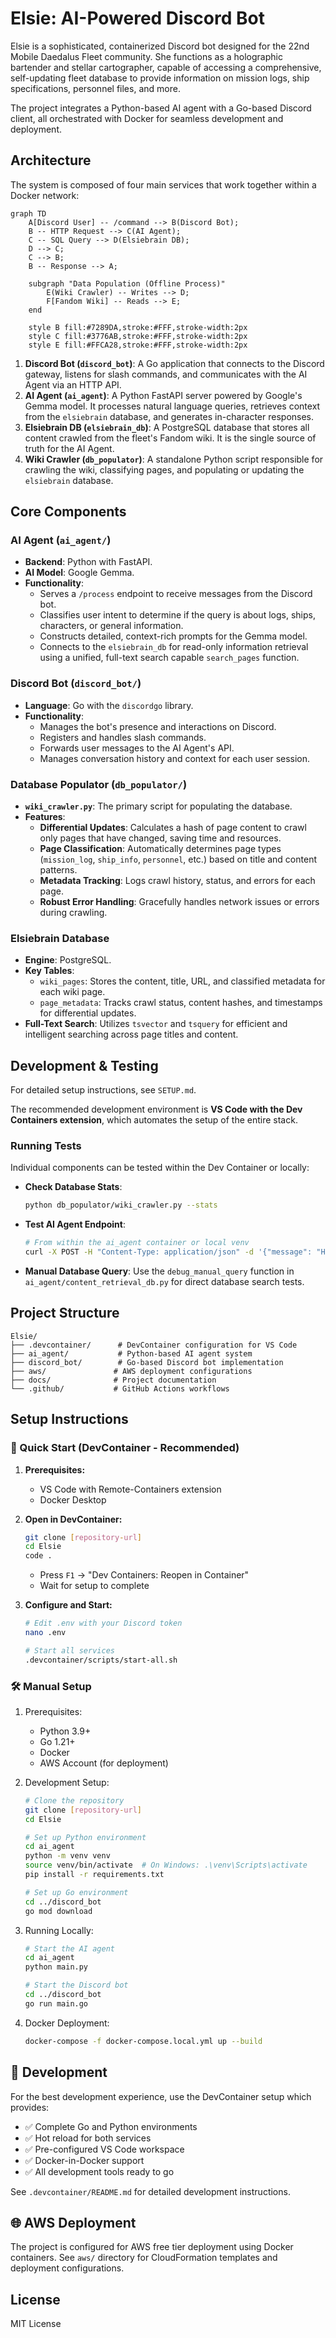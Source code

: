# Elsie: AI-Powered Discord Bot

Elsie is a sophisticated, containerized Discord bot designed for the 22nd Mobile Daedalus Fleet community. She functions as a holographic bartender and stellar cartographer, capable of accessing a comprehensive, self-updating fleet database to provide information on mission logs, ship specifications, personnel files, and more.

The project integrates a Python-based AI agent with a Go-based Discord client, all orchestrated with Docker for seamless development and deployment.

## Architecture

The system is composed of four main services that work together within a Docker network:

```mermaid
graph TD
    A[Discord User] -- /command --> B(Discord Bot);
    B -- HTTP Request --> C(AI Agent);
    C -- SQL Query --> D(Elsiebrain DB);
    D --> C;
    C --> B;
    B -- Response --> A;

    subgraph "Data Population (Offline Process)"
        E(Wiki Crawler) -- Writes --> D;
        F[Fandom Wiki] -- Reads --> E;
    end

    style B fill:#7289DA,stroke:#FFF,stroke-width:2px
    style C fill:#3776AB,stroke:#FFF,stroke-width:2px
    style E fill:#FFCA28,stroke:#FFF,stroke-width:2px
```

1.  **Discord Bot (`discord_bot`)**: A Go application that connects to the Discord gateway, listens for slash commands, and communicates with the AI Agent via an HTTP API.
2.  **AI Agent (`ai_agent`)**: A Python FastAPI server powered by Google's Gemma model. It processes natural language queries, retrieves context from the `elsiebrain` database, and generates in-character responses.
3.  **Elsiebrain DB (`elsiebrain_db`)**: A PostgreSQL database that stores all content crawled from the fleet's Fandom wiki. It is the single source of truth for the AI Agent.
4.  **Wiki Crawler (`db_populator`)**: A standalone Python script responsible for crawling the wiki, classifying pages, and populating or updating the `elsiebrain` database.

## Core Components

### AI Agent (`ai_agent/`)

-   **Backend**: Python with FastAPI.
-   **AI Model**: Google Gemma.
-   **Functionality**:
    -   Serves a `/process` endpoint to receive messages from the Discord bot.
    -   Classifies user intent to determine if the query is about logs, ships, characters, or general information.
    -   Constructs detailed, context-rich prompts for the Gemma model.
    -   Connects to the `elsiebrain_db` for read-only information retrieval using a unified, full-text search capable `search_pages` function.

### Discord Bot (`discord_bot/`)

-   **Language**: Go with the `discordgo` library.
-   **Functionality**:
    -   Manages the bot's presence and interactions on Discord.
    -   Registers and handles slash commands.
    -   Forwards user messages to the AI Agent's API.
    -   Manages conversation history and context for each user session.

### Database Populator (`db_populator/`)

-   **`wiki_crawler.py`**: The primary script for populating the database.
-   **Features**:
    -   **Differential Updates**: Calculates a hash of page content to crawl only pages that have changed, saving time and resources.
    -   **Page Classification**: Automatically determines page types (`mission_log`, `ship_info`, `personnel`, etc.) based on title and content patterns.
    -   **Metadata Tracking**: Logs crawl history, status, and errors for each page.
    -   **Robust Error Handling**: Gracefully handles network issues or errors during crawling.

### Elsiebrain Database

-   **Engine**: PostgreSQL.
-   **Key Tables**:
    -   `wiki_pages`: Stores the content, title, URL, and classified metadata for each wiki page.
    -   `page_metadata`: Tracks crawl status, content hashes, and timestamps for differential updates.
-   **Full-Text Search**: Utilizes `tsvector` and `tsquery` for efficient and intelligent searching across page titles and content.

## Development & Testing

For detailed setup instructions, see `SETUP.md`.

The recommended development environment is **VS Code with the Dev Containers extension**, which automates the setup of the entire stack.

### Running Tests

Individual components can be tested within the Dev Container or locally:

-   **Check Database Stats**:
    ```bash
    python db_populator/wiki_crawler.py --stats
    ```
-   **Test AI Agent Endpoint**:
    ```bash
    # From within the ai_agent container or local venv
    curl -X POST -H "Content-Type: application/json" -d '{"message": "Hello"}' http://localhost:8000/process
    ```
-   **Manual Database Query**:
    Use the `debug_manual_query` function in `ai_agent/content_retrieval_db.py` for direct database search tests.

## Project Structure

```
Elsie/
├── .devcontainer/      # DevContainer configuration for VS Code
├── ai_agent/           # Python-based AI agent system
├── discord_bot/        # Go-based Discord bot implementation
├── aws/               # AWS deployment configurations
├── docs/              # Project documentation
└── .github/           # GitHub Actions workflows
```

## Setup Instructions

### 🚀 Quick Start (DevContainer - Recommended)

1. **Prerequisites:**
   - VS Code with Remote-Containers extension
   - Docker Desktop

2. **Open in DevContainer:**
   ```bash
   git clone [repository-url]
   cd Elsie
   code .
   ```
   - Press `F1` → "Dev Containers: Reopen in Container"
   - Wait for setup to complete

3. **Configure and Start:**
   ```bash
   # Edit .env with your Discord token
   nano .env
   
   # Start all services
   .devcontainer/scripts/start-all.sh
   ```

### 🛠️ Manual Setup

1. Prerequisites:
   - Python 3.9+
   - Go 1.21+
   - Docker
   - AWS Account (for deployment)

2. Development Setup:
   ```bash
   # Clone the repository
   git clone [repository-url]
   cd Elsie

   # Set up Python environment
   cd ai_agent
   python -m venv venv
   source venv/bin/activate  # On Windows: .\venv\Scripts\activate
   pip install -r requirements.txt

   # Set up Go environment
   cd ../discord_bot
   go mod download
   ```

3. Running Locally:
   ```bash
   # Start the AI agent
   cd ai_agent
   python main.py

   # Start the Discord bot
   cd ../discord_bot
   go run main.go
   ```

4. Docker Deployment:
   ```bash
   docker-compose -f docker-compose.local.yml up --build
   ```

## 🚀 Development

For the best development experience, use the DevContainer setup which provides:
- ✅ Complete Go and Python environments
- ✅ Hot reload for both services  
- ✅ Pre-configured VS Code workspace
- ✅ Docker-in-Docker support
- ✅ All development tools ready to go

See `.devcontainer/README.md` for detailed development instructions.

## 🌐 AWS Deployment

The project is configured for AWS free tier deployment using Docker containers. See `aws/` directory for CloudFormation templates and deployment configurations.

## License

MIT License 